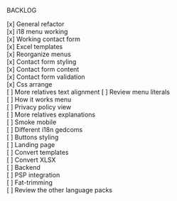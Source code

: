 BACKLOG

[x] General refactor  
[x] i18 menu working  
[x] Working contact form  
[x] Excel templates  
[x] Reorganize menus  
[x] Contact form styling  
[x] Contact form content  
[x] Contact form validation  
[x] Css arrange  
[ ] More relatives text alignment
[ ] Review menu literals  
[ ] How it works menu  
[ ] Privacy policy view  
[ ] More relatives explanations  
[ ] Smoke mobile  
[ ] Different i18n gedcoms  
[ ] Buttons styling  
[ ] Landing page  
[ ] Convert templates  
[ ] Convert XLSX  
[ ] Backend  
[ ] PSP integration  
[ ] Fat-trimming  
[ ] Review the other language packs